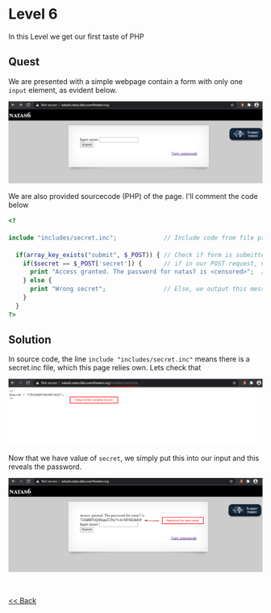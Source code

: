 # Level 6
In this Level we get our first taste of PHP

## Quest
We are presented with a simple webpage contain a form with only one `input` element, as evident below.

![Level 6 Image](./images/Level6.png)

We are also provided sourcecode (PHP) of the page. I'll comment the code below
```php
<?

include "includes/secret.inc";             // Include code from file present in path "includes/secret.inc"

  if(array_key_exists("submit", $_POST)) { // Check if form is submitted
    if($secret == $_POST['secret']) {      // if in our POST request, value of param secret is equal to predefined var secret
      print "Access granted. The password for natas7 is <censored>";  // Access is granted and password revealed
    } else {
      print "Wrong secret";                // Else, we output this message
    }
  }
?>
```

## Solution 
In source code, the line `include "includes/secret.inc"` means there is a secret.inc file, which this page relies own. Lets check that

![Level 6 Solution](./images/Level6_solution.png)

Now that we have value of `secret`, we simply put this into our input and this reveals the password.

![Level 6.1 Solution](./images/Level6.1_solution.png)

<br/>

[<< Back](https://grey-fish.github.io/Natas/index.html)
